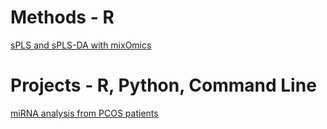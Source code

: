 # Methods - R
[sPLS and sPLS-DA with mixOmics](https://github.com/Lespernater/BioinformaticsPractice/blob/main/mixOmics%20-%20sPLSDA.html)

# Projects - R, Python, Command Line
[miRNA analysis from PCOS patients](https://github.com/Lespernater/BioinformaticsPractice/blob/main/PCOS-miRNA-analysis.Rmd)
